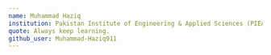 ```yaml
---
name: Muhammad Haziq
institution: Pakistan Institute of Engineering & Applied Sciences (PIEAS)
quote: Always keep learning.
github_user: Muhammad-Haziq911
---
```

